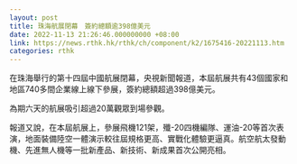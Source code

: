 ```yaml
---
layout: post
title: 珠海航展閉幕　簽約總額逾398億美元
date: 2022-11-13 21:26:46.000000000 +08:00
link: https://news.rthk.hk/rthk/ch/component/k2/1675416-20221113.htm
categories: rthk
---
```


在珠海舉行的第十四屆中國航展閉幕，央視新聞報道，本屆航展共有43個國家和地區740多間企業線上線下參展，簽約總額超過398億美元。

為期六天的航展吸引超過20萬觀眾到場參觀。

報道又說，在本屆航展上，參展飛機121架，殲-20四機編隊、運油-20等首次表演，地面裝備陸空一體演示較往屆規格更高、實戰化體驗更逼真。航空航太發動機、先進無人機等一批新產品、新技術、新成果首次公開亮相。

